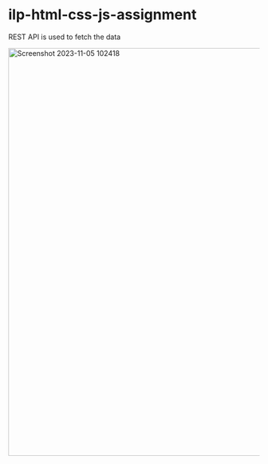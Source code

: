 # ilp-html-css-js-assignment
REST API is used to fetch the data

<img width="817" alt="Screenshot 2023-11-05 102418" src="https://github.com/HKS-30/ilp-html-css-js-assignment/assets/106072162/2bb49c2e-c3d6-4021-9ec7-f62def209d1d">
